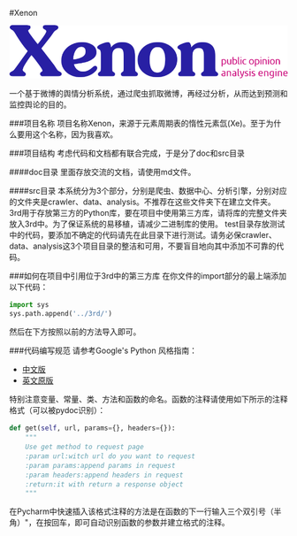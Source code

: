 #Xenon

![Xenon ico](xenon.png)

一个基于微博的舆情分析系统，通过爬虫抓取微博，再经过分析，从而达到预测和监控舆论的目的。

###项目名称
项目名称Xenon，来源于元素周期表的惰性元素氙(Xe)。至于为什么要用这个名称，因为我喜欢。

###项目结构
考虑代码和文档都有联合完成，于是分了doc和src目录

####doc目录
里面存放交流的文档，请使用md文件。

####src目录
本系统分为3个部分，分别是爬虫、数据中心、分析引擎，分别对应的文件夹是crawler、data、analysis。不推荐在这些文件夹下在建立文件夹。
3rd用于存放第三方的Python库，要在项目中使用第三方库，请将库的完整文件夹放入3rd中。为了保证系统的易移植，请减少二进制库的使用。
test目录存放测试中的代码，要添加不确定的代码请先在此目录下进行测试。请务必保crawler、data、analysis这3个项目目录的整洁和可用，不要盲目地向其中添加不可靠的代码。

###如何在项目中引用位于3rd中的第三方库
在你文件的import部分的最上端添加以下代码：
```Python
import sys
sys.path.append('../3rd/')
```
然后在下方按照以前的方法导入即可。

###代码编写规范
请参考Google's Python 风格指南：

- [中文版](http://zh-google-styleguide.readthedocs.org/en/latest/google-python-styleguide/ 'http://zh-google-styleguide.readthedocs.org/en/latest/google-python-styleguide/')
- [英文原版](http://google-styleguide.googlecode.com/svn/trunk/pyguide.html 'http://google-styleguide.googlecode.com/svn/trunk/pyguide.html')

特别注意变量、常量、类、方法和函数的命名。函数的注释请使用如下所示的注释格式（可以被pydoc识别）：
```Python
def get(self, url, params={}, headers={}):
    """
    Use get method to request page
    :param url:witch url do you want to request
    :param params:append params in request
    :param headers:append headers in request
    :return:it with return a response object
    """
```
在Pycharm中快速插入该格式注释的方法是在函数的下一行输入三个双引号（半角）"，在按回车，即可自动识别函数的参数并建立格式的注释。
